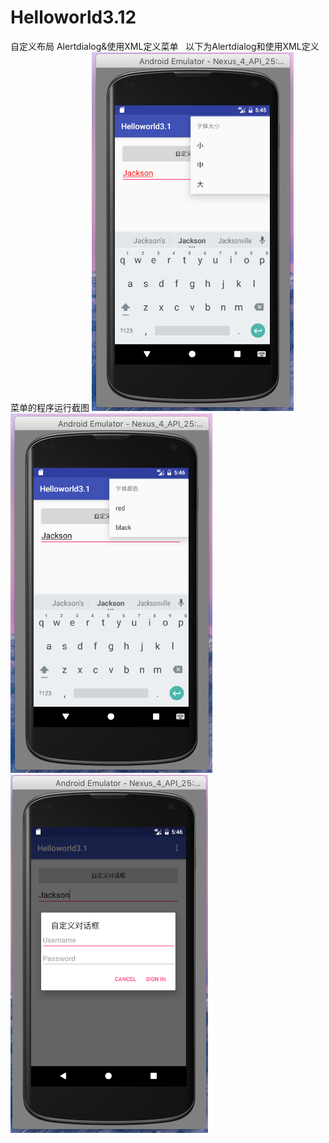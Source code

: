 # Helloworld3.12
自定义布局 Alertdialog&使用XML定义菜单
    以下为Alertdialog和使用XML定义菜单的程序运行截图
    ![image](https://github.com/Willraylei/Helloworld3.12/blob/master/Screen%20Shot%202017-03-20%20at%2018.51.23.png)
    ![image](https://github.com/Willraylei/Helloworld3.12/blob/master/Screen%20Shot%202017-03-20%20at%2018.51.57.png)
    ![image](https://github.com/Willraylei/Helloworld3.12/blob/master/Screen%20Shot%202017-03-20%20at%2018.52.20.png)
    
